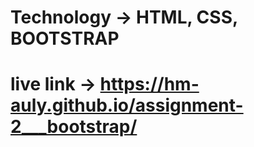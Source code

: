 # Technology → HTML, CSS, BOOTSTRAP 
# live link → https://hm-auly.github.io/assignment-2___bootstrap/
